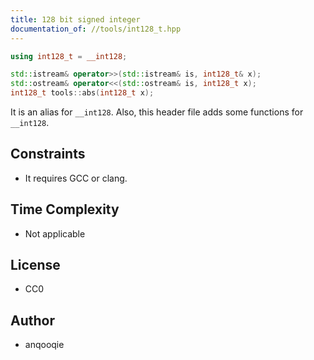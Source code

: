 ```yaml
---
title: 128 bit signed integer
documentation_of: //tools/int128_t.hpp
---
```


```cpp
using int128_t = __int128;

std::istream& operator>>(std::istream& is, int128_t& x);
std::ostream& operator<<(std::ostream& is, int128_t x);
int128_t tools::abs(int128_t x);
```

It is an alias for `__int128`.
Also, this header file adds some functions for `__int128`.

## Constraints
- It requires GCC or clang.

## Time Complexity
- Not applicable

## License
- CC0

## Author
- anqooqie

